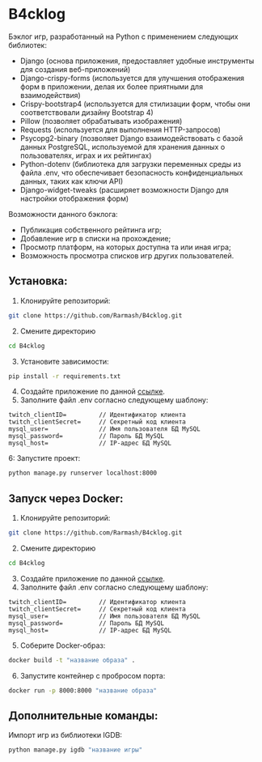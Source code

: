 # B4cklog

Бэклог игр, разработанный на Python с применением следующих библиотек:

- Django (основа приложения, предоставляет удобные инструменты для создания веб-приложений)
- Django-crispy-forms (используется для улучшения отображения форм в приложении, делая их более приятными для взаимодействия)
- Crispy-bootstrap4 (используется для стилизации форм, чтобы они соответствовали дизайну Bootstrap 4)
- Pillow (позволяет обрабатывать изображения)
- Requests (используется для выполнения HTTP-запросов)
- Psycopg2-binary (позволяет Django взаимодействовать с базой данных PostgreSQL, используемой для хранения данных о пользователях, играх и их рейтингах)
- Python-dotenv (библиотека для загрузки переменных среды из файла .env, что обеспечивает безопасность конфиденциальных данных, таких как ключи API)
- Django-widget-tweaks (расширяет возможности Django для настройки отображения форм)

Возможности данного бэклога:

- Публикация собственного рейтинга игр;
- Добавление игр в списки на прохождение;
- Просмотр платформ, на которых доступна та или иная игра;
- Возможность просмотра списков игр других пользователей.

## Установка:
1. Клонируйте репозиторий:
```BASH
git clone https://github.com/Rarmash/B4cklog.git
```
2. Смените директорию
```BASH
cd B4cklog
```
3. Установите зависимости:
```BASH
pip install -r requirements.txt
```
4. Создайте приложение по данной [ссылке](https://dev.twitch.tv/console/apps).
5. Заполните файл .env согласно следующему шаблону:
```ENV
twitch_clientID=         // Идентификатор клиента
twitch_clientSecret=     // Секретный код клиента
mysql_user=              // Имя пользователя БД MySQL
mysql_password=          // Пароль БД MySQL
mysql_host=              // IP-адрес БД MySQL
```
6: Запустите проект:
```BASH
python manage.py runserver localhost:8000
```

## Запуск через Docker:
1. Клонируйте репозиторий:
```BASH
git clone https://github.com/Rarmash/B4cklog.git
```
2. Смените директорию
```BASH
cd B4cklog
```
3. Создайте приложение по данной [ссылке](https://dev.twitch.tv/console/apps).
4. Заполните файл .env согласно следующему шаблону:
```ENV
twitch_clientID=         // Идентификатор клиента
twitch_clientSecret=     // Секретный код клиента
mysql_user=              // Имя пользователя БД MySQL
mysql_password=          // Пароль БД MySQL
mysql_host=              // IP-адрес БД MySQL
```
5. Соберите Docker-образ:
```BASH
docker build -t "название образа" .
```
6. Запустите контейнер с пробросом порта:
```BASH
docker run -p 8000:8000 "название образа"
```

## Дополнительные команды:
Импорт игр из библиотеки IGDB:
```BASH
python manage.py igdb "название игры"
```